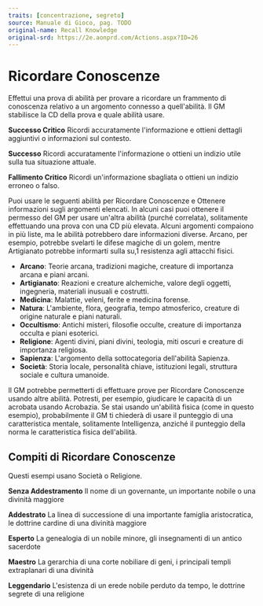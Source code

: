 ```yaml
---
traits: [concentrazione, segreto]
source: Manuale di Gioco, pag. TODO
original-name: Recall Knowledge
original-srd: https://2e.aonprd.com/Actions.aspx?ID=26
---
```


# Ricordare Conoscenze

Effettui una prova di abilità per provare a ricordare un frammento di conoscenza
relativo a un argomento connesso a quell'abilità. Il GM stabilisce la CD della
prova e quale abilità usare.

**Successo Critico** Ricordi accuratamente l'informazione e ottieni dettagli
aggiuntivi o informazioni sul contesto.

**Successo** Ricordi accuratamente l'informazione o ottieni un indizio utile
sulla tua situazione attuale.

**Fallimento Critico** Ricordi un'informazione sbagliata o ottieni un indizio
erroneo o falso.

Puoi usare le seguenti abilità per Ricordare Conoscenze e Ottenere informazioni
sugli argomenti elencati. In alcuni casi puoi ottenere il permesso del GM per
usare un'altra abilità (purché correlata), solitamente effettuando una prova con
una CD più elevata. Alcuni argomenti compaiono in più liste, ma le abilità
potrebbero dare informazioni diverse. Arcano, per esempio, potrebbe svelarti le
difese magiche di un golem, mentre Artigianato potrebbe informarti sulla su,1
resistenza agli attacchi fisici.

- **Arcano**: Teorie arcana, tradizioni magiche, creature di importanza arcana e
  piani arcani.
- **Artigianato**: Reazioni e creature alchemiche, valore degli oggetti,
  ingegneria, materiali inusuali e costrutti.
- **Medicina**: Malattie, veleni, ferite e medicina forense.
- **Natura**: L'ambiente, flora, geografia, tempo atmosferico, creature di
  origine naturale e piani naturali.
- **Occultismo**: Antichi misteri, filosofie occulte, creature di importanza
  occulta e piani esoterici.
- **Religione**: Agenti divini, piani divini, teologia, miti oscuri e creature
  di importanza religiosa.
- **Sapienza**: L'argomento della sottocategoria dell'abilità Sapienza.
- **Società**: Storia locale, personalità chiave, istituzioni legali, struttura
  sociale e cultura umanoide.

Il GM potrebbe permetterti di effettuare prove per Ricordare Conoscenze usando
altre abilità. Potresti, per esempio, giudicare le capacità di un acrobata
usando Acrobazia. Se stai usando un'abilità fisica (come in questo esempio),
probabilmente il GM ti chiederà di usare il punteggio di una caratteristica
mentale, solitamente Intelligenza, anziché il punteggio della norma le
caratteristica fisica dell'abilità.

## Compiti di Ricordare Conoscenze

Questi esempi usano Società o Religione.

**Senza Addestramento** Il nome di un governante, un importante nobile o una
divinità maggiore

**Addestrato** La linea di successione di una importante famiglia aristocratica,
le dottrine cardine di una divinità maggiore

**Esperto** La genealogia di un nobile minore, gli insegnamenti di un antico
sacerdote

**Maestro** La gerarchia di una corte nobiliare di geni, i principali templi
extraplanari di una divinità

**Leggendario** L'esistenza di un erede nobile perduto da tempo, le dottrine
segrete di una religione

